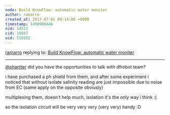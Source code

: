 ```yaml
---
node: Build KnowFlow: automatic water moniter
author: ramarro
created_at: 2017-07-01 09:14:06 +0000
timestamp: 1498900446
nid: 14511
cid: 16947
uid: 510152
---
```




[ramarro](../profile/ramarro) replying to: [Build KnowFlow: automatic water moniter](../notes/shanlter/06-08-2017/knowflow-automatic-water-meter)

----
[@shanlter](/profile/shanlter) did you have the opportunities to talk with dfrobot team?

i have purchased a ph shield from them, and after some experiment i noticed that without isolate salinity reading are just impossible due to noise from EC (same apply on the opposite obviusly)

multiplexing them, doesn't help much, isolation it's the only way i think :(

so the isolation circuit will be very very very (very very) handy :D

